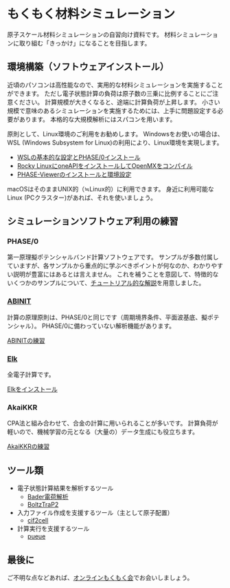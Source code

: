 # もくもく材料シミュレーション

原子スケール材料シミュレーションの自習向け資料です。
材料シミュレーションに取り組む「きっかけ」になることを目指します。

## 環境構築（ソフトウェアインストール）

近頃のパソコンは高性能なので、実用的な材料シミュレーションを実施することができます。
ただし電子状態計算の負荷は原子数の三乗に比例することにご注意ください。
計算規模が大きくなると、途端に計算負荷が上昇します。
小さい規模で意味のあるシミュレーションを実施するためには、上手に問題設定する必要があります。
本格的な大規模解析にはスパコンを用います。

原則として、Linux環境のご利用をお勧めします。
Windowsをお使いの場合は、WSL (Windows Subsystem for Linux)の利用により、Linux環境を実現します。

- [WSLの基本的な設定とPHASE/0インストール](./installation/README.md)
- [Rocky LinuxにoneAPIをインストールしてOpenMXをコンパイル](./installation/wsl_rocky_oneapi.md)
- [PHASE-Viewerのインストールと環境設定](./installation/phase-viewer.md)

macOSはそのままUNIX的（≒Linux的）に利用できます。
身近に利用可能なLinux (PCクラスター)があれば、それを使いましょう。

## シミュレーションソフトウェア利用の練習

### PHASE/0

第一原理擬ポテンシャルバンド計算ソフトウェアです。
サンプルが多数付属していますが、各サンプルから重点的に学ぶべきポイントが何なのか、わかりやすい説明が豊富にはあるとは言えません。
これを補うことを意図して、特徴的ないくつかのサンプルについて、[チュートリアル的な解説](./practice_phase0/README.md)を用意しました。

### [ABINIT](https://www.abinit.org/)

計算の原理原則は、PHASE/0と同じです（周期境界条件、平面波基底、擬ポテンシャル）。
PHASE/0に備わっていない解析機能があります。

[ABINITの練習](./practice_abinit/README.md)

<!-- ### OpenMX

局在数値基底を用いています。 -->

### [Elk](https://elk.sourceforge.io/)

全電子計算です。
<!-- 擬ポテンシャルに惑わされずに計算できます。 -->

[Elkをインストール](./practice_elk/README.md)

### AkaiKKR

CPA法と組み合わせて、合金の計算に用いられることが多いです。
計算負荷が軽いので、機械学習の元となる（大量の）データ生成にも役立ちます。

[AkaiKKRの練習](./practice_akaikkr/README.md)

## ツール類

- 電子状態計算結果を解析するツール
  - [Bader電荷解析](./tools/Bader/README.md)
  - [BoltzTraP2](./tools/BoltzTraP2/README.md)
- 入力ファイル作成を支援するツール（主として原子配置）
  - [cif2cell](./tools/cif2cell/README.md)
- 計算実行を支援するツール
  - [pueue](./tools/pueue/README.md)

<!-- ## シェルスクリプト

自動処理をするために、最も簡便な方法。 -->

## 最後に

ご不明な点などあれば、[オンラインもくもく会](https://m3aterial.connpass.com/)でお会いしましょう。
